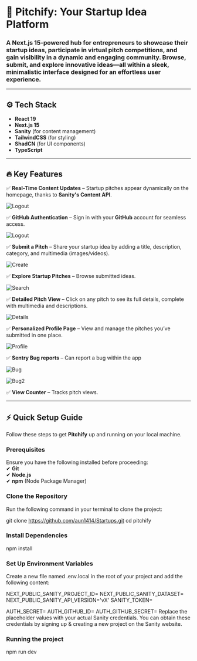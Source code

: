 # 🚀 Pitchify: Your Startup Idea Platform  

### A Next.js 15-powered hub for entrepreneurs to showcase their startup ideas, participate in virtual pitch competitions, and gain visibility in a dynamic and engaging community. Browse, submit, and explore innovative ideas—all within a sleek, minimalistic interface designed for an effortless user experience.  

---

## ⚙️ Tech Stack  
- **React 19**  
- **Next.js 15**  
- **Sanity** (for content management)  
- **TailwindCSS** (for styling)  
- **ShadCN** (for UI components)  
- **TypeScript**  

---

## 🔥 Key Features  

✅ **Real-Time Content Updates** – Startup pitches appear dynamically on the homepage, thanks to **Sanity's Content API**.  

![Logout](https://github.com/user-attachments/assets/e78f2306-51da-441a-8eb8-62be2325a438)


✅ **GitHub Authentication** – Sign in with your **GitHub** account for seamless access.  

![Logout](https://github.com/user-attachments/assets/4a882830-600d-42ab-85af-e2dce8b24b5d)


✅ **Submit a Pitch** – Share your startup idea by adding a title, description, category, and multimedia (images/videos).  

![Create](https://github.com/user-attachments/assets/8c265669-8643-482f-80d5-a7a8e8096fc7)


✅ **Explore Startup Pitches** – Browse submitted ideas.  

![Search](https://github.com/user-attachments/assets/7203d47b-1f80-4463-86ec-b3b14ba5c605)


✅ **Detailed Pitch View** – Click on any pitch to see its full details, complete with multimedia and descriptions.  

![Details](https://github.com/user-attachments/assets/c55a295b-1b7c-4178-a8ae-1ab2ced9f5cc)


✅ **Personalized Profile Page** – View and manage the pitches you’ve submitted in one place.  

![Profile](https://github.com/user-attachments/assets/1de1441e-9436-4bb1-bd0a-ecbfd19e7791)

✅ **Sentry Bug reports** – Can report a bug within the app
  
![Bug](https://github.com/user-attachments/assets/0c13f202-8948-4739-9fa7-e4c9d134e1d0)

![Bug2](https://github.com/user-attachments/assets/f3d8e1b4-0871-4b4b-9a88-083842ed7c1f)


✅ **View Counter** – Tracks pitch views.  

---

## ⚡ Quick Setup Guide  

Follow these steps to get **Pitchify** up and running on your local machine.  

### Prerequisites  
Ensure you have the following installed before proceeding:  
✔ **Git**  
✔ **Node.js**  
✔ **npm** (Node Package Manager)  

### Clone the Repository  

Run the following command in your terminal to clone the project:  

git clone https://github.com/aun1414/Startups.git
cd pitchify

### Install Dependencies
npm install

### Set Up Environment Variables

Create a new file named .env.local in the root of your project and add the following content:

NEXT_PUBLIC_SANITY_PROJECT_ID=
NEXT_PUBLIC_SANITY_DATASET=
NEXT_PUBLIC_SANITY_API_VERSION='vX'
SANITY_TOKEN=

AUTH_SECRET= 
AUTH_GITHUB_ID=
AUTH_GITHUB_SECRET=
Replace the placeholder values with your actual Sanity credentials. You can obtain these credentials by signing up & creating a new project on the Sanity website.

### Running the project

npm run dev



